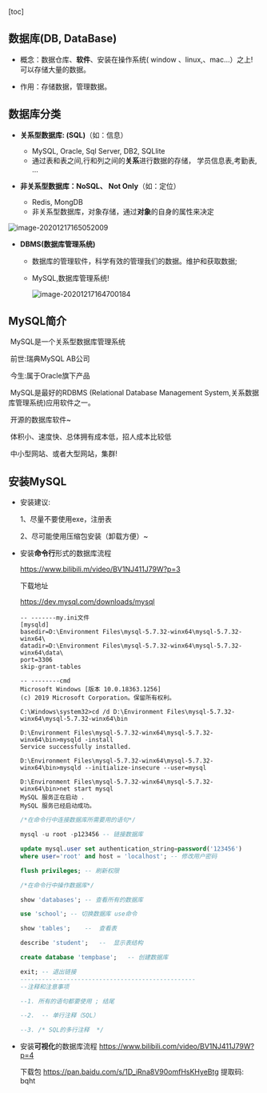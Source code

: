 [toc]

## 数据库(DB, DataBase)

* 概念：数据仓库、**软件**、安装在操作系统( window 、linux,、mac…）之上! 可以存储大量的数据。

* 作用：存储数据，管理数据。

## 数据库分类

* **关系型数据库: (SQL)**（如：信息）
  * MySQL, Oracle, Sql Server, DB2, SQLlite
  * 通过表和表之间,行和列之间的**关系**进行数据的存储， 学员信息表,考勤表, …

* **非关系型数据库：NoSQL、 Not Only**（如：定位）
  * Redis, MongDB
  * 非关系型数据库，对象存储，通过**对象**的自身的属性来决定

![image-20201217165052009](C:\Users\傻兮兮乎乎\AppData\Roaming\Typora\typora-user-images\image-20201217165052009.png)

* **DBMS(数据库管理系统)**

  * 数据库的管理软件，科学有效的管理我们的数据。维护和获取数据;

  * MySQL,数据库管理系统!

    ![image-20201217164700184](C:\Users\傻兮兮乎乎\AppData\Roaming\Typora\typora-user-images\image-20201217164700184.png)

## MySQL简介

​	MySQL是一个关系型数据库管理系统

​	前世:瑞典MySQL AB公司

​	今生:属于Oracle旗下产品

​	MySQL是最好的RDBMS (Relational Database Management System,关系数据库管理系统)应用软件之一。

​	开源的数据库软件~

​	体积小、速度快、总体拥有成本低，招人成本比较低

​	中小型网站、或者大型网站，集群!

## 安装MySQL

* 安装建议:

  1、尽量不要使用exe，注册表

  2、尽可能使用压缩包安装（卸载方便）~

* 安装**命令行**形式的数据库流程

  <https://www.bilibili.m/video/BV1NJ411J79W?p=3>

  下载地址

  <https://dev.mysql.com/downloads/mysql>

  ~~~mysql
  -- -------my.ini文件
  [mysqld]
  basedir=D:\Environment Files\mysql-5.7.32-winx64\mysql-5.7.32-winx64\
  datadir=D:\Environment Files\mysql-5.7.32-winx64\mysql-5.7.32-winx64\data\
  port=3306
  skip-grant-tables
  
  -- --------cmd
  Microsoft Windows [版本 10.0.18363.1256]
  (c) 2019 Microsoft Corporation。保留所有权利。
  
  C:\Windows\system32>cd /d D:\Environment Files\mysql-5.7.32-winx64\mysql-5.7.32-winx64\bin
  
  D:\Environment Files\mysql-5.7.32-winx64\mysql-5.7.32-winx64\bin>mysqld -install
  Service successfully installed.
  
  D:\Environment Files\mysql-5.7.32-winx64\mysql-5.7.32-winx64\bin>mysqld --initialize-insecure --user=mysql
  
  D:\Environment Files\mysql-5.7.32-winx64\mysql-5.7.32-winx64\bin>net start mysql
  MySQL 服务正在启动 .
  MySQL 服务已经启动成功。
  ~~~

  

  ~~~sql
  /*在命令行中连接数据库所需要用的语句*/
  
  mysql -u root -p123456 -- 链接数据库
  
  update mysql.user set authentication_string=password('123456') 
  where user='root' and host = 'localhost';	-- 修改用户密码
  
  flush privileges;	-- 刷新权限
  ~~~

  ~~~sql
  /*在命令行中操作数据库*/
  
  show 'databases'; -- 查看所有的数据库
  
  use 'school';	-- 切换数据库 use命令	
  
  show 'tables';	--	查看表
  
  describe 'student';	--  显示表结构
  
  create database 'tempbase';	-- 创建数据库
  
  exit; -- 退出链接
  -------------------------------------------------
  --注释和注意事项
  
  --1. 所有的语句都要使用 ; 结尾
  
  --2.  -- 单行注释（SQL）
  
  --3. /* SQL的多行注释  */
  ~~~

* 安装**可视化**的数据库流程
  <https://www.bilibili.com/video/BV1NJ411J79W?p=4>

  下载包
  <https://pan.baidu.com/s/1D_iRna8V90omfHsKHyeBtg>	提取码: bqht

  

